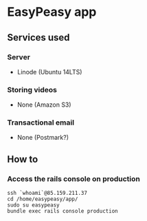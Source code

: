 # EasyPeasy app

## Services used

### Server

* Linode (Ubuntu 14LTS)

### Storing videos

* None (Amazon S3)

### Transactional email

* None (Postmark?)

## How to

### Access the rails console on production

    ssh `whoami`@85.159.211.37
    cd /home/easypeasy/app/
    sudo su easypeasy
    bundle exec rails console production
 
